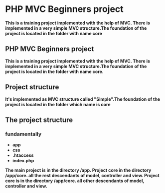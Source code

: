 PHP MVC Beginners project
=======================
 
**This is a training project implemented with the help of MVC. 
There is implemented in a very simple MVC structure.The foundation 
of the project is located in the folder with name core**
## PHP MVC Beginners project
**This is a training project implemented with the help of MVC. 
There is implemented in a very simple MVC structure.The foundation 
of the project is located in the folder with name core.**
## Project structure

**It's implemented as MVC structure called "Simple".The foundation 
of the project is located in the folder which name is core**

## The project structure
### fundamentally
* **app**
* **css**
* **.htaccess**
* **index.php**

**The main project is in the directory /app.
Project core in the directory /app/core.
all the rest descendants of model, controller and view.
Project core is in the directory /app/core.
all other descendants of model, controller and view.**
